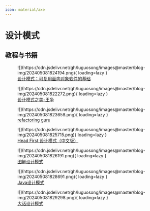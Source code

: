 ```yaml
---
icon: material/axe
---
```


# 设计模式

## 教程与书籍

<figure markdown="span">
  ![](https://cdn.jsdelivr.net/gh/luguosong/images@master/blog-img/202405081824194.png){ loading=lazy }
  <figcaption><a href="https://book.douban.com/subject/34262305/">设计模式：可复用面向对象软件的基础</a></figcaption>
</figure>

<figure markdown="span">
  ![](https://cdn.jsdelivr.net/gh/luguosong/images@master/blog-img/202405081822272.png){ loading=lazy }
  <figcaption><a href="https://time.geekbang.org/column/intro/100039001?tab=catalog">设计模式之美-王争</a></figcaption>
</figure>

<figure markdown="span">
  ![](https://cdn.jsdelivr.net/gh/luguosong/images@master/blog-img/202405081823658.png){ loading=lazy }
  <figcaption><a href="https://refactoringguru.cn/design-patterns">refactoring guru</a></figcaption>
</figure>

<figure markdown="span">
  ![](https://cdn.jsdelivr.net/gh/luguosong/images@master/blog-img/202405081825715.png){ loading=lazy }
  <figcaption><a href="https://book.douban.com/subject/2243615/">Head First 设计模式（中文版）</a></figcaption>
</figure>

<figure markdown="span">
  ![](https://cdn.jsdelivr.net/gh/luguosong/images@master/blog-img/202405081826191.png){ loading=lazy }
  <figcaption><a href="https://book.douban.com/subject/26933281/">图解设计模式</a></figcaption>
</figure>

<figure markdown="span">
  ![](https://cdn.jsdelivr.net/gh/luguosong/images@master/blog-img/202405081828691.png){ loading=lazy }
  <figcaption><a href="https://book.douban.com/subject/30173863/">Java设计模式</a></figcaption>
</figure>

<figure markdown="span">
  ![](https://cdn.jsdelivr.net/gh/luguosong/images@master/blog-img/202405081829298.png){ loading=lazy }
  <figcaption><a href="https://book.douban.com/subject/36116620/">大话设计模式</a></figcaption>
</figure>

